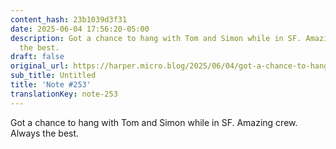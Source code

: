 ```yaml
---
content_hash: 23b1039d3f31
date: 2025-06-04 17:56:20-05:00
description: Got a chance to hang with Tom and Simon while in SF. Amazing crew. Always
  the best.
draft: false
original_url: https://harper.micro.blog/2025/06/04/got-a-chance-to-hang.html
sub_title: Untitled
title: 'Note #253'
translationKey: note-253
---
```


Got a chance to hang with Tom and Simon while in SF. Amazing crew. Always the best.
